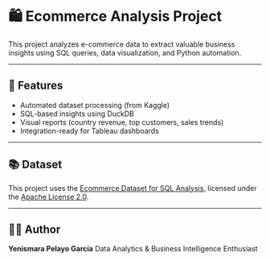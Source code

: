 # 🛍️ Ecommerce Analysis Project

This project analyzes e-commerce data to extract valuable business insights
using SQL queries, data visualization, and Python automation.

---

## 🚀 Features
- Automated dataset processing (from Kaggle)
- SQL-based insights using DuckDB
- Visual reports (country revenue, top customers, sales trends)
- Integration-ready for Tableau dashboards

---

## 📚 Dataset
This project uses the [Ecommerce Dataset for SQL Analysis](https://www.kaggle.com/datasets/nabihazahid/ecommerce-dataset-for-sql-analysis),
licensed under the [Apache License 2.0](https://www.apache.org/licenses/LICENSE-2.0).

---

## 👩‍💻 Author
**Yenismara Pelayo García**
Data Analytics & Business Intelligence Enthusiast
